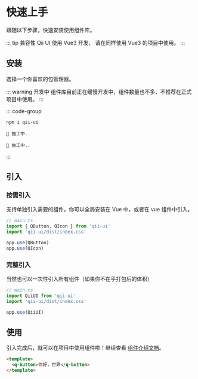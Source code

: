 # 快速上手
跟随以下步骤，快速安装使用组件库。

::: tip 兼容性
Qii UI 使用 Vue3 开发， 请在同样使用 Vue3 的项目中使用。
:::


## 安装
选择一个你喜欢的包管理器。

::: warning 开发中
组件库目前正在缓慢开发中，组件数量也不多，不推荐在正式项目中使用。
:::

::: code-group
```shell [npm]
npm i qii-ui
```
```shell [pnpm]
🚧 施工中..
```
```shell [yarn]
🚧 施工中..
```
:::


## 引入

### 按需引入 <Badge type="tip" text="推荐" />
支持单独引入需要的组件，你可以全局安装在 Vue 中，或者在 vue 组件中引入。
```ts [main.ts]
// main.ts
import { QButton, QIcon } from 'qii-ui'
import 'qii-ui/dist/index.css'

app.use(QButton)
app.use(QIcon)
```

### 完整引入
当然也可以一次性引入所有组件（如果你不在乎打包后的体积）
```ts 
// main.ts
import QiiUI from 'qii-ui'
import 'qii-ui/dist/index.css'

app.use(QiiUI)
```


## 使用
引入完成后，就可以在项目中使用组件啦！继续查看 [组件介绍文档](/component/button)。
```html
<template>
  <q-button>你好，世界</q-button>
</template>
```